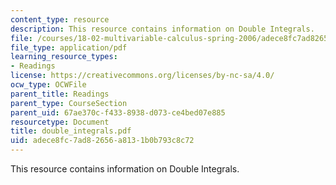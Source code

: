 ```yaml
---
content_type: resource
description: This resource contains information on Double Integrals.
file: /courses/18-02-multivariable-calculus-spring-2006/adece8fc7ad82656a8131b0b793c8c72_double_integrals.pdf
file_type: application/pdf
learning_resource_types:
- Readings
license: https://creativecommons.org/licenses/by-nc-sa/4.0/
ocw_type: OCWFile
parent_title: Readings
parent_type: CourseSection
parent_uid: 67ae370c-f433-8938-d073-ce4bed07e885
resourcetype: Document
title: double_integrals.pdf
uid: adece8fc-7ad8-2656-a813-1b0b793c8c72
---
```

This resource contains information on Double Integrals.